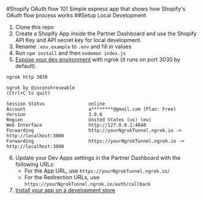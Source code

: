 #Shopify OAuth flow 101
Simple express app that shows how Shopify's OAuth flow process works 
##Setup Local Development
1. Clone this repo
2. Create a Shopify App inside the Partner Dashboard and use the Shopify API Key and API secret key for local development.
3. Rename `.env.example` to `.env` and fill in values
4. Run `npm install` and then `nodemon index.js`
5. [Expose your dev environment](https://ngrok.com/docs#getting-started-expose) with ngrok (it runs on port 3030 by default).
```
ngrok http 3030

ngrok by @inconshreveable                                                                                                                                                    (Ctrl+C to quit)
                                                                                                                                                                                             
Session Status                online                                                                                                                                                         
Account                       a********@gmail.com (Plan: Free)                                                                                                                               
Version                       3.0.6                                                                                                                                                         
Region                        United States (us) (eu)                                                                                                                                                    
Web Interface                 http://127.0.0.1:4040                                                                                                                                          
Forwarding                    http://yourNgrokTunnel.ngrok.io -> http://localhost:3000                                                                                                 
Forwarding                    https://yourNgrokTunnel.ngrok.io -> http://localhost:3000                                                                                                 
```
6. Update your Dev Apps settings in the Partner Dashboard with the following URLs:
   - For the App URL, use `https://yourNgrokTunnel.ngrok.io/`
   - For the Redirection URLs, use `https://yourNgrokTunnel.ngrok.io/auth/callback`
7. [Install your app on a development store](https://shopify.dev/tutorials/build-a-shopify-app-with-node-and-react/embed-your-app-in-shopify#authenticate-and-test) 
